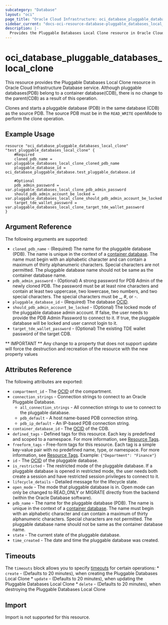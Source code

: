 ```yaml
---
subcategory: "Database"
layout: "oci"
page_title: "Oracle Cloud Infrastructure: oci_database_pluggable_databases_local_clone"
sidebar_current: "docs-oci-resource-database-pluggable_databases_local_clone"
description: |-
  Provides the Pluggable Databases Local Clone resource in Oracle Cloud Infrastructure Database service
---
```


# oci_database_pluggable_databases_local_clone
This resource provides the Pluggable Databases Local Clone resource in Oracle Cloud Infrastructure Database service. Although pluggable databases(PDB) belong to a container database(CDB), there is no change to the parent(CDB) as a result of this operation.

Clones and starts a pluggable database (PDB) in the same database (CDB) as the source PDB. The source PDB must be in the `READ_WRITE` openMode to perform the clone operation.


## Example Usage

```hcl
resource "oci_database_pluggable_databases_local_clone" "test_pluggable_databases_local_clone" {
	#Required
	cloned_pdb_name = var.pluggable_databases_local_clone_cloned_pdb_name
	pluggable_database_id = oci_database_pluggable_database.test_pluggable_database.id

	#Optional
	pdb_admin_password = var.pluggable_databases_local_clone_pdb_admin_password
	should_pdb_admin_account_be_locked = var.pluggable_databases_local_clone_should_pdb_admin_account_be_locked
	target_tde_wallet_password = var.pluggable_databases_local_clone_target_tde_wallet_password
}
```

## Argument Reference

The following arguments are supported:

* `cloned_pdb_name` - (Required) The name for the pluggable database (PDB). The name is unique in the context of a [container database](https://docs.cloud.oracle.com/iaas/api/#/en/database/latest/Database/). The name must begin with an alphabetic character and can contain a maximum of thirty alphanumeric characters. Special characters are not permitted. The pluggable database name should not be same as the container database name.
* `pdb_admin_password` - (Optional) A strong password for PDB Admin of the newly cloned PDB. The password must be at least nine characters and contain at least two uppercase, two lowercase, two numbers, and two special characters. The special characters must be _, \#, or -.
* `pluggable_database_id` - (Required) The database [OCID](https://docs.cloud.oracle.com/iaas/Content/General/Concepts/identifiers.htm).
* `should_pdb_admin_account_be_locked` - (Optional) The locked mode of the pluggable database admin account. If false, the user needs to provide the PDB Admin Password to connect to it. If true, the pluggable database will be locked and user cannot login to it. 
* `target_tde_wallet_password` - (Optional) The existing TDE wallet password of the target CDB.


** IMPORTANT **
Any change to a property that does not support update will force the destruction and recreation of the resource with the new property values

## Attributes Reference

The following attributes are exported:

* `compartment_id` - The [OCID](https://docs.cloud.oracle.com/iaas/Content/General/Concepts/identifiers.htm) of the compartment.
* `connection_strings` - Connection strings to connect to an Oracle Pluggable Database. 
	* `all_connection_strings` - All connection strings to use to connect to the pluggable database.
	* `pdb_default` - A host name-based PDB connection string.
	* `pdb_ip_default` - An IP-based PDB connection string.
* `container_database_id` - The [OCID](https://docs.cloud.oracle.com/iaas/Content/General/Concepts/identifiers.htm) of the CDB.
* `defined_tags` - Defined tags for this resource. Each key is predefined and scoped to a namespace. For more information, see [Resource Tags](https://docs.cloud.oracle.com/iaas/Content/General/Concepts/resourcetags.htm). 
* `freeform_tags` - Free-form tags for this resource. Each tag is a simple key-value pair with no predefined name, type, or namespace. For more information, see [Resource Tags](https://docs.cloud.oracle.com/iaas/Content/General/Concepts/resourcetags.htm).  Example: `{"Department": "Finance"}` 
* `id` - The [OCID](https://docs.cloud.oracle.com/iaas/Content/General/Concepts/identifiers.htm) of the pluggable database.
* `is_restricted` - The restricted mode of the pluggable database. If a pluggable database is opened in restricted mode, the user needs both create a session and have restricted session privileges to connect to it. 
* `lifecycle_details` - Detailed message for the lifecycle state.
* `open_mode` - The mode that pluggable database is in. Open mode can only be changed to READ_ONLY or MIGRATE directly from the backend (within the Oracle Database software). 
* `pdb_name` - The name for the pluggable database (PDB). The name is unique in the context of a [container database](https://docs.cloud.oracle.com/iaas/api/#/en/database/latest/Database/). The name must begin with an alphabetic character and can contain a maximum of thirty alphanumeric characters. Special characters are not permitted. The pluggable database name should not be same as the container database name.
* `state` - The current state of the pluggable database.
* `time_created` - The date and time the pluggable database was created.

## Timeouts

The `timeouts` block allows you to specify [timeouts](https://registry.terraform.io/providers/hashicorp/oci/latest/docs/guides/changing_timeouts) for certain operations:
	* `create` - (Defaults to 20 minutes), when creating the Pluggable Databases Local Clone
	* `update` - (Defaults to 20 minutes), when updating the Pluggable Databases Local Clone
	* `delete` - (Defaults to 20 minutes), when destroying the Pluggable Databases Local Clone


## Import

Import is not supported for this resource.

